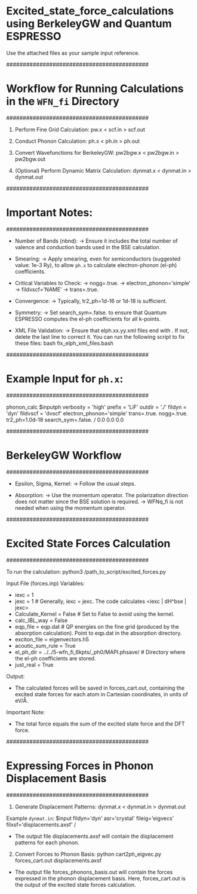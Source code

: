 # Excited_state_force_calculations using BerkeleyGW and Quantum ESPRESSO
Use the attached files as your sample input reference.

###########################################
# Workflow for Running Calculations in the `WFN_fi` Directory
###########################################

1. Perform Fine Grid Calculation:
   pw.x < scf.in > scf.out

2. Conduct Phonon Calculation:
   ph.x < ph.in > ph.out

3. Convert Wavefunctions for BerkeleyGW:
   pw2bgw.x < pw2bgw.in > pw2bgw.out

4. (Optional) Perform Dynamic Matrix Calculation:
   dynmat.x < dynmat.in > dynmat.out


###########################################
# Important Notes:
###########################################

- Number of Bands (nbnd):
  -> Ensure it includes the total number of valence and conduction bands used in the BSE calculation.

- Smearing:
  -> Apply smearing, even for semiconductors (suggested value: 1e-3 Ry), 
     to allow `ph.x` to calculate electron-phonon (el-ph) coefficients.

- Critical Variables to Check:
  -> nogg=.true.
  -> electron_phonon='simple'
  -> fildvscf='NAME'
  -> trans=.true.

- Convergence:
  -> Typically, tr2_ph=1d-16 or 1d-18 is sufficient.

- Symmetry:
  -> Set search_sym=.false. to ensure that Quantum ESPRESSO computes the el-ph coefficients for all k-points.

- XML File Validation:
  -> Ensure that elph.xx.yy.xml files end with </Root>. If not, delete the last line to correct it.
     You can run the following script to fix these files:
     bash fix_elph_xml_files.bash


###########################################
# Example Input for `ph.x`:
###########################################

phonon_calc
$inputph
    verbosity = 'high'
    prefix = 'LiF'
    outdir = './'
    fildyn = 'dyn'
    fildvscf = 'dvscf'
    electron_phonon='simple'
    trans=.true.
    nogg=.true.
    tr2_ph=1.0d-18
    search_sym=.false.
/
0.0 0.0 0.0


###########################################
# BerkeleyGW Workflow
###########################################

- Epsilon, Sigma, Kernel:
  -> Follow the usual steps.

- Absorption:
  -> Use the momentum operator. The polarization direction does not matter since the BSE solution is required.
  -> WFNq_fi is not needed when using the momentum operator.


###########################################
# Excited State Forces Calculation
###########################################

To run the calculation:
python3 /path_to_script/excited_forces.py

Input File (forces.inp) Variables:
  - iexc = 1
  - jexc = 1  # Generally, iexc = jexc. The code calculates <iexc | dH^bse | jexc>
  - Calculate_Kernel = False  # Set to False to avoid using the kernel.
  - calc_IBL_way = False
  - eqp_file = eqp.dat  # QP energies on the fine grid (produced by the absorption calculation). Point to eqp.dat in the absorption directory.
  - exciton_file = eigenvectors.h5
  - acoutic_sum_rule = True
  - el_ph_dir = ../../5-wfn_fi_6kpts/_ph0/MAPI.phsave/  # Directory where the el-ph coefficients are stored.
  - just_real = True

Output:
  - The calculated forces will be saved in forces_cart.out, containing the excited state forces for each atom in Cartesian coordinates, in units of eV/Å.

Important Note:
  - The total force equals the sum of the excited state force and the DFT force.


###########################################
# Expressing Forces in Phonon Displacement Basis
###########################################

1. Generate Displacement Patterns:
   dynmat.x < dynmat.in > dynmat.out

Example `dynmat.in`:
$input
fildyn='dyn'
asr='crystal'
fileig='eigvecs'
filxsf='displacements.axsf'
/

- The output file displacements.axsf will contain the displacement patterns for each phonon.

2. Convert Forces to Phonon Basis:
   python cart2ph_eigvec.py forces_cart.out displacements.axsf

- The output file forces_phonons_basis.out will contain the forces expressed in the phonon displacement basis. 
  Here, forces_cart.out is the output of the excited state forces calculation.

